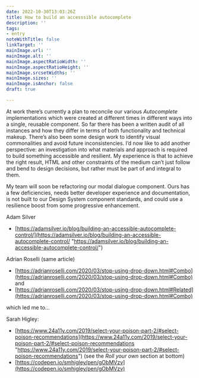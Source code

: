 ```yaml
---
date: 2022-10-30T13:03:26Z
title: How to build an accesssible autocomplete
description: ''
tags:
- entry
noteWithTitle: false
linkTarget: ''
mainImage.url: ''
mainImage.alt: ''
mainImage.aspectRatioWidth: ''
mainImage.aspectRatioHeight: ''
mainImage.srcsetWidths: ''
mainImage.sizes: ''
mainImage.isAnchor: false
draft: true

---
```

At work there’s currently a plan to reconcile our various _Autocomplete_ implementations which were created at different times in different ways into a single, reusable component. So far there has been a written audit of all instances and how they differ in terms of both functionality and technical makeup. There’s also been some design work to identify visual commonalities and avoid future inconsistencies. I’d now like to add another perspective: an investigation into what materials and approach is required to build something accessible and resilient. My experience is that to achieve the right result, HTML and other constraints of the medium can’t just follow and bend to design decisions, but rather must be part of and integral to them.

My team will soon be refactoring our modal dialogue component. Ours has a few deficiencies, needs better developer experience and documentation, is not built to our Design System component standards, and could use a resilience boost from some progressive enhancement.

Adam Silver

* [https://adamsilver.io/blog/building-an-accessible-autocomplete-control/](https://adamsilver.io/blog/building-an-accessible-autocomplete-control/ "https://adamsilver.io/blog/building-an-accessible-autocomplete-control/")

Adrian Roselli (same article)

* [https://adrianroselli.com/2020/03/stop-using-drop-down.html#Combo](https://adrianroselli.com/2020/03/stop-using-drop-down.html#Combo) and
* [https://adrianroselli.com/2020/03/stop-using-drop-down.html#Related](https://adrianroselli.com/2020/03/stop-using-drop-down.html#Combo)

which led me to…

Sarah Higley:

* [https://www.24a11y.com/2019/select-your-poison-part-2/#select-poison-recommendations](https://www.24a11y.com/2019/select-your-poison-part-2/#select-poison-recommendations "https://www.24a11y.com/2019/select-your-poison-part-2/#select-poison-recommendations") (see the _Roll your own_ section at bottom)
* [https://codepen.io/smhigley/pen/gObMVzv](https://codepen.io/smhigley/pen/gObMVzv)